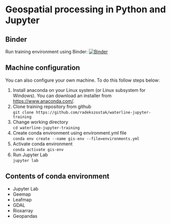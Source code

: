 # Geospatial processing in Python and Jupyter
## Binder
Run training environment using Binder: [![Binder](https://mybinder.org/badge_logo.svg)](https://mybinder.org/v2/gh/radekszostak/waterline-jupyter-training/HEAD?labpath=notebook.ipynb)

## Machine configuration
You can also configure your own machine. To do this follow steps below:
1. Install anaconda on your Linux system (or Linux subsystem for Windows). You can download an installer from https://www.anaconda.com/.
2. Clone training repository from github\
`git clone https://github.com/radekszostak/waterline-jupyter-training`
3. Change working directory\
`cd waterline-jupyter-training`
4. Create conda environment using environment.yml file\
`conda env create --name gis-env --file=environments.yml`
5. Activate conda environment\
`conda activate gis-env`
6. Run Jupyter Lab\
`jupyter lab`

## Contents of conda environment 
* Jupyter Lab
* Geemap
* Leafmap
* GDAL
* Rioxarray
* Geopandas
